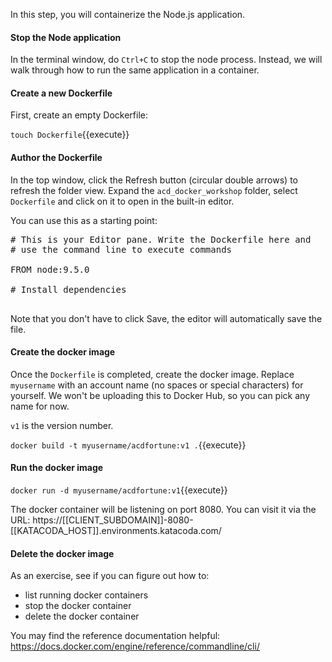 In this step, you will containerize the Node.js application.

#### Stop the Node application

In the terminal window, do `Ctrl+C` to stop the node process. Instead, we will walk through how to run the same application in a container.

#### Create a new Dockerfile

First, create an empty Dockerfile:

`touch Dockerfile`{{execute}}

#### Author the Dockerfile

In the top window, click the Refresh button (circular double arrows) to refresh the folder view. Expand the `acd_docker_workshop` folder, select `Dockerfile` and click on it to open in the built-in editor.

You can use this as a starting point:

<pre class="file" data-filename="Dockerfile" data-target="replace">
# This is your Editor pane. Write the Dockerfile here and 
# use the command line to execute commands

FROM node:9.5.0

# Install dependencies

</pre>

Note that you don't have to click Save, the editor will automatically save the file.

#### Create the docker image

Once the `Dockerfile` is completed, create the docker image. Replace `myusername` with an account name (no spaces or special characters) for yourself. We won't be uploading this to Docker Hub, so you can pick any name for now.

`v1` is the version number.

`docker build -t myusername/acdfortune:v1 .`{{execute}}

#### Run the docker image

`docker run -d myusername/acdfortune:v1`{{execute}}

The docker container will be listening on port 8080. You can visit it via the URL:
https://[[CLIENT_SUBDOMAIN]]-8080-[[KATACODA_HOST]].environments.katacoda.com/

#### Delete the docker image

As an exercise, see if you can figure out how to:
* list running docker containers
* stop the docker container
* delete the docker container

You may find the reference documentation helpful: https://docs.docker.com/engine/reference/commandline/cli/